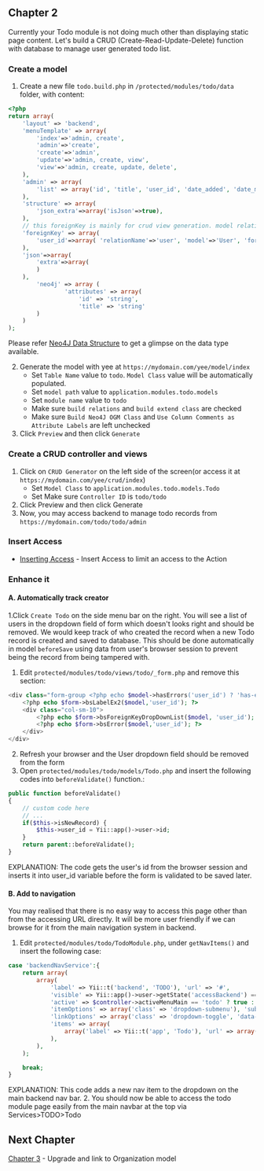 ## Chapter 2
Currently your Todo module is not doing much other than displaying static page content. Let's build a CRUD (Create-Read-Update-Delete) function with database to manage user generated todo list.

### Create a model


1. Create a new file `todo.build.php` in `/protected/modules/todo/data` folder, with content:
```php
<?php
return array(
	'layout' => 'backend',
	'menuTemplate' => array(
		'index'=>'admin, create',
		'admin'=>'create',
		'create'=>'admin',
		'update'=>'admin, create, view',
		'view'=>'admin, create, update, delete',
	),
	'admin' => array(
		'list' => array('id', 'title', 'user_id', 'date_added', 'date_modified'),
	),
	'structure' => array(
		'json_extra'=>array('isJson'=>true),
	),
	// this foreignKey is mainly for crud view generation. model relationship will not use this at the moment
	'foreignKey' => array(
		'user_id'=>array( 'relationName'=>'user', 'model'=>'User', 'foreignReferAttribute'=>'username'),
	),
	'json'=>array(
		'extra'=>array(
		)
	),
        'neo4j' => array (
                'attributes' => array(
                    'id' => 'string',
                    'title' => 'string'
        )
    )
); 
```
Please refer [Neo4J Data Structure](Neo4j-Data-Structure) to get a glimpse on the data type available.

2. Generate the model with yee at `https://mydomain.com/yee/model/index`
   - Set `Table Name` value to `todo`. `Model Class` value will be automatically populated.
   - Set `model path` value to `application.modules.todo.models`
   - Set `module name` value to `todo`
   - Make sure `build relations` and `build extend class` are checked
   - Make sure `Build Neo4J OGM Class` and `Use Column Comments as Attribute Labels` are left unchecked
3. Click `Preview` and then click `Generate`

### Create a CRUD controller and views
1. Click on `CRUD Generator` on the left side of the screen(or access it at `https://mydomain.com/yee/crud/index`)
   - Set `Model Class` to `application.modules.todo.models.Todo`
   - Set Make sure `Controller ID` is `todo/todo`
2. Click Preview and then click Generate
3. Now, you may access backend to manage todo records from `https://mydomain.com/todo/todo/admin`

### Insert Access
* [Inserting Access](Inserting-Access) - Insert Access to limit an access to the Action

### Enhance it
#### A. Automatically track creator
1.Click `Create Todo` on the side menu bar on the right. You will see a list of users in the dropdown field of form which doesn't looks right and should be removed. We would keep track of who created the record when a new Todo record is created and saved to database. This should be done automatically in model `beforeSave` using data from user's browser session to prevent being the record from being tampered with. 

1. Edit `protected/modules/todo/views/todo/_form.php` and remove this section:
```php
<div class="form-group <?php echo $model->hasErrors('user_id') ? 'has-error':'' ?>">
	<?php echo $form->bsLabelEx2($model,'user_id'); ?>
	<div class="col-sm-10">
		<?php echo $form->bsForeignKeyDropDownList($model, 'user_id'); ?>
		<?php echo $form->bsError($model,'user_id'); ?>
	</div>
</div>
```
2. Refresh your browser and the User dropdown field should be removed from the form
3. Open `protected/modules/todo/models/Todo.php` and insert the following codes into `beforeValidate()` function.:
```php
public function beforeValidate() 
{
	// custom code here
	// ...
	if($this->isNewRecord) {
		$this->user_id = Yii::app()->user->id;
	} 
	return parent::beforeValidate();
}
```
EXPLANATION: The code gets the user's id from the browser session and inserts it into user_id variable before the form is validated to be saved later.


#### B. Add to navigation
You may realised that there is no easy way to access this page other than from the accessing URL directly. It will be more user friendly if we can browse for it from the main navigation system in backend.

1. Edit `protected/modules/todo/TodoModule.php`, under `getNavItems()` and insert the following case:

```php
case 'backendNavService':{
	return array(
		array(
			'label' => Yii::t('backend', 'TODO'), 'url' => '#',
			'visible' => Yii::app()->user->getState('accessBackend') == true,
			'active' => $controller->activeMenuMain == 'todo' ? true : false,
			'itemOptions' => array('class' => 'dropdown-submenu'), 'submenuOptions' => array('class' => 'dropdown-menu'),
			'linkOptions' => array('class' => 'dropdown-toggle', 'data-toggle' => 'dropdown'),
			'items' => array(
				array('label' => Yii::t('app', 'Todo'), 'url' => array('/todo/todo'), 'visible' => Yii::app()->user->getState('accessBackend') == true),
			),
		),
	);

	break;
}
```
EXPLANATION: This code adds a new nav item to the dropdown on the main backend nav bar.
2. You should now be able to access the todo module page easily from the main navbar at the top via Services>TODO>Todo

## Next Chapter
[Chapter 3](Step-by-Step-Todo-module-Chapter3) - Upgrade and link to Organization model